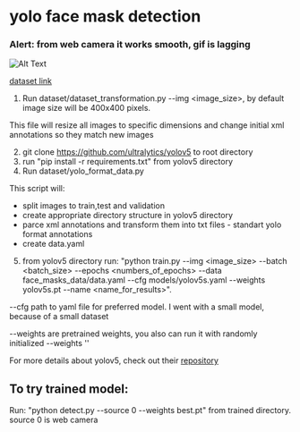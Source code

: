 # yolo face mask detection

### Alert: from web camera it works smooth, gif is lagging

![Alt Text](https://github.com/Sergey1838/yolo_face_mask_detection/blob/master/2.gif)


<a href='https://www.kaggle.com/andrewmvd/face-mask-detection' target="_blank">dataset link</a>

1. Run dataset/dataset_transformation.py --img <image_size>, by default image size will be 400x400 pixels.

This file will resize all images to specific dimensions and change initial xml annotations so they match new images

2. git clone https://github.com/ultralytics/yolov5 to root directory
3. run "pip install -r requirements.txt" from yolov5 directory
4. Run dataset/yolo_format_data.py

This script will:
 - split images to train,test and validation
 - create appropriate directory structure in yolov5 directory
 - parce xml annotations and transform them into txt files - standart yolo format annotations
 - create data.yaml

5. from yolov5 directory run: "python train.py --img <image_size>  --batch <batch_size> --epochs <numbers_of_epochs> --data face_masks_data/data.yaml --cfg models/yolov5s.yaml --weights yolov5s.pt --name <name_for_results>". 

--cfg path to yaml file for preferred model. I went with a small model, because of a small dataset

--weights are pretrained weights, you also can run it with randomly initialized --weights ''

For more details about yolov5, check out their [repository](https://github.com/ultralytics/yolov5)

## To try trained model:

Run: "python detect.py --source 0 --weights best.pt" from trained directory. source 0 is web camera
